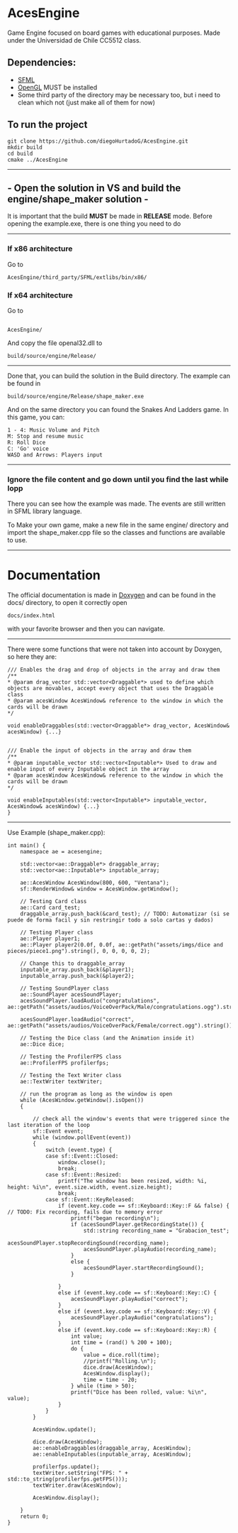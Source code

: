 # AcesEngine
Game Engine focused on board games with educational purposes. Made under the Universidad de Chile CC5512 class.

## Dependencies:
-	[SFML](https://www.sfml-dev.org/index.php)
-	[OpenGL](https://www.opengl.org//) MUST be installed
-	Some third party of the directory may be necessary too, but i need to clean which not (just make all of them for now)

## To run the project
```
git clone https://github.com/diegoHurtadoG/AcesEngine.git
mkdir build
cd build
cmake ../AcesEngine
```
---


## - Open the solution in VS and build the engine/shape_maker solution -
It is important that the build **MUST** be made in **RELEASE** mode. Before opening the example.exe, there is one thing you need to do


---
###  If x86 architecture
Go to 
```
AcesEngine/third_party/SFML/extlibs/bin/x86/
```
### If x64 architecture
Go to
```

AcesEngine/
```

And copy the file openal32.dll to
```
build/source/engine/Release/
```
---
Done that, you can build the solution in the Build directory. 
The example can be found in
```
build/source/engine/Release/shape_maker.exe
```
And on the same directory you can found the Snakes And Ladders game. In this game, you can:
```
1 - 4: Music Volume and Pitch
M: Stop and resume music
R: Roll Dice
C: 'Go' voice
WASD and Arrows: Players input
```
---
### Ignore the file content and go down until you find the last while lopp
There you can see how the example was made. The events are still written in SFML library language.

To Make your own game, make a new file in the same engine/ directory and import the shape_maker.cpp file so the classes and functions are available to use.

---
# Documentation
The official documentation is made in [Doxygen](https://www.doxygen.nl/index.html) and can be found in the docs/ directory, to open it correctly open
```
docs/index.html
```
with your favorite browser and then you can navigate.

---
There were some functions that were not taken into account by Doxygen, so here they are:
```
/// Enables the drag and drop of objects in the array and draw them
/**
* @param drag_vector std::vector<Draggable*> used to define which objects are movables, accept every object that uses the Draggable class
* @param acesWindow AcesWindow& reference to the window in which the cards will be drawn
*/

void enableDraggables(std::vector<Draggable*> drag_vector, AcesWindow& acesWindow) {...}


/// Enable the input of objects in the array and draw them
/**
* @param inputable_vector std::vector<Inputable*> Used to draw and enable input of every Inputable object in the array
* @param acesWindow AcesWindow& reference to the window in which the cards will be drawn
*/

void enableInputables(std::vector<Inputable*> inputable_vector, AcesWindow& acesWindow) {...}
}
```

---
Use Example (shape_maker.cpp):
```
int main() {
    namespace ae = acesengine;

    std::vector<ae::Draggable*> draggable_array;
    std::vector<ae::Inputable*> inputable_array;

    ae::AcesWindow AcesWindow(800, 600, "Ventana");
    sf::RenderWindow& window = AcesWindow.getWindow();

    // Testing Card class
    ae::Card card_test;
    draggable_array.push_back(&card_test); // TODO: Automatizar (si se puede de forma facil y sin restringir todo a solo cartas y dados)

    // Testing Player class
    ae::Player player1;
    ae::Player player2(0.0f, 0.0f, ae::getPath("assets/imgs/dice and pieces/piece1.png").string(), 0, 0, 0, 0, 2);

    // Change this to draggable_array
    inputable_array.push_back(&player1);
    inputable_array.push_back(&player2);

    // Testing SoundPlayer class
    ae::SoundPlayer acesSoundPlayer;
    acesSoundPlayer.loadAudio("congratulations", ae::getPath("assets/audios/VoiceOverPack/Male/congratulations.ogg").string());

    acesSoundPlayer.loadAudio("correct", ae::getPath("assets/audios/VoiceOverPack/Female/correct.ogg").string());

    // Testing the Dice class (and the Animation inside it)
    ae::Dice dice;

    // Testing the ProfilerFPS class
    ae::ProfilerFPS profilerfps;

    // Testing the Text Writer class
    ae::TextWriter textWriter;

    // run the program as long as the window is open
    while (AcesWindow.getWindow().isOpen())
    {

        // check all the window's events that were triggered since the last iteration of the loop
        sf::Event event;
        while (window.pollEvent(event))
        {
            switch (event.type) {
            case sf::Event::Closed:
                window.close();
                break;
            case sf::Event::Resized:
                printf("The window has been resized, width: %i, height: %i\n", event.size.width, event.size.height);
                break;
            case sf::Event::KeyReleased:
                if (event.key.code == sf::Keyboard::Key::F && false) { // TODO: Fix recording, fails due to memory error
                    printf("began recording\n");
                    if (acesSoundPlayer.getRecordingState()) {
                        std::string recording_name = "Grabacion_test";
                        acesSoundPlayer.stopRecordingSound(recording_name);
                        acesSoundPlayer.playAudio(recording_name);
                    }
                    else {
                        acesSoundPlayer.startRecordingSound();
                    }
                    
                }
                else if (event.key.code == sf::Keyboard::Key::C) {
                    acesSoundPlayer.playAudio("correct");
                }
                else if (event.key.code == sf::Keyboard::Key::V) {
                    acesSoundPlayer.playAudio("congratulations");
                }
                else if (event.key.code == sf::Keyboard::Key::R) {
                    int value;
                    int time = (rand() % 200 + 100);
                    do {
                        value = dice.roll(time);
                        //printf("Rolling.\n");
                        dice.draw(AcesWindow);
                        AcesWindow.display();
                        time = time - 20;
                    } while (time > 50);
                    printf("Dice has been rolled, value: %i\n", value);
                }
            }
        }

        AcesWindow.update();

        dice.draw(AcesWindow);
        ae::enableDraggables(draggable_array, AcesWindow);
        ae::enableInputables(inputable_array, AcesWindow);

        profilerfps.update();
        textWriter.setString("FPS: " + std::to_string(profilerfps.getFPS()));
        textWriter.draw(AcesWindow);

        AcesWindow.display();

    }
    return 0;
}
```


